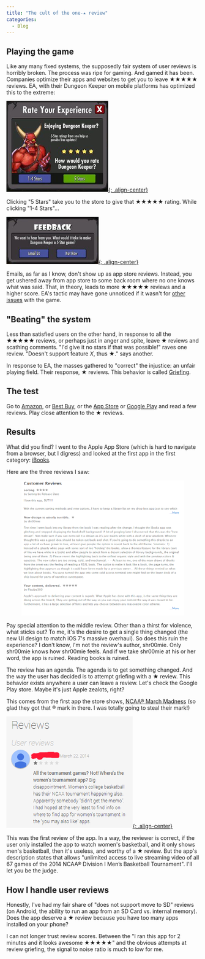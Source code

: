 ```yaml
---
title: "The cult of the one-★ review"
categories:
  - Blog
---
```



## Playing the game
Like any many fixed systems, the supposedly fair system of user reviews is horribly broken. The process was ripe for gaming. And gamed it has been. Companies optimize their apps and websites to get you to leave ★★★★★ reviews. EA, with their Dungeon Keeper on mobile platforms has optimized this to the extreme:

[![rate1](/assets/images/auqjryi3ljl4na.png){: .align-center}](/assets/images/auqjryi3ljl4na.png)

Clicking "5 Stars" take you to the store to give that ★★★★★ rating. While clicking "1-4 Stars"...

[![rate2](/assets/images/q5xk1pcy1xcgtg.png){: .align-center}](/assets/images/q5xk1pcy1xcgtg.png)

Emails, as far as I know, don't show up as app store reviews. Instead, you get ushered away from app store to some back room where no one knows what was said. That, in theory, leads to more ★★★★★ reviews and a higher score. EA's tactic may have gone unnoticed if it wasn't for [other issues](http://www.independent.co.uk/life-style/gadgets-and-tech/dungeon-keeper-mobile-remake-deemed-unplayable-due-to-inapp-purchases-9119140.html) with the game.

## "Beating" the system

Less than satisfied users on the other hand, in response to all the ★★★★★ reviews, or perhaps just in anger and spite, leave ★ reviews and scathing comments. "I'd give it no stars if that was possible!" raves one review. "Doesn't support feature _X_, thus ★." says another.

In response to EA, the masses gathered to "correct" the injustice: an unfair playing field. Their response, ★ reviews. This behavior is called [Griefing](http://en.wikipedia.org/wiki/Griefer).

## The test

Go to [Amazon](http://www.amazon.com/), or [Best Buy](http://www.bestbuy.com/), or the [App Store](https://itunes.apple.com/us/genre/ios/id36?mt=8) or [Google Play](https://play.google.com/store/apps) and read a few reviews. Play close attention to the ★ reviews.

## Results

What did you find? I went to the Apple App Store (which is hard to navigate from a browser, but I digress) and looked at the first app in the first category: [iBooks](https://itunes.apple.com/us/app/ibooks/id364709193?mt=8).

Here are the three reviews I saw:

<figure class="full">
  <a href="/assets/images/iqrametknyu3w.png"><img src="/assets/images/iqrametknyu3w.png"></a>
</figure>

Pay special attention to the middle review. Other than a thirst for violence, what sticks out? To me, it's the desire to get a single thing changed (the new UI design to match iOS 7's massive overhaul). So does this ruin the experience? I don't know, I'm not the review's author, shr00mie. Only shr00mie knows how shr00mie feels. And if we take shr00mie at his or her word, the app is ruined. Reading books is ruined.

The review has an agenda. The agenda is to get something changed. And the way the user has decided is to attempt griefing with a ★ review. This behavior exists anywhere a user can leave a review. Let's check the Google Play store. Maybe it's just Apple zealots, right?

This comes from the first app the store shows, [NCAA® March Madness](https://play.google.com/store/apps/details?id=com.ncaa.mmlive.app) (so glad they got that ® mark in there. I was totally going to steal their mark!)

[![googleplay](/assets/images/5exhgq0lucfk8a.png){: .align-center}](/assets/images/5exhgq0lucfk8a.png)

This was the first review of the app. In a way, the reviewer is correct, if the user only installed the app to watch women's basketball, and it only shows men's basketball, then it's useless, and worthy of a ★ review. But the app's description states that allows "unlimited access to live streaming video of all 67 games of the 2014 NCAA® Division I Men’s Basketball Tournament". I'll let you be the judge.

## How I handle user reviews

Honestly, I've had my fair share of "does not support move to SD" reviews (on Android, the ability to run an app from an SD Card vs. internal memory). Does the app deserve a ★ review because you have too many apps installed on your phone?

I can not longer trust review scores. Between the "I ran this app for 2 minutes and it looks awesome ★★★★★" and the obvious attempts at review griefing, the signal to noise ratio is much to low for me.

